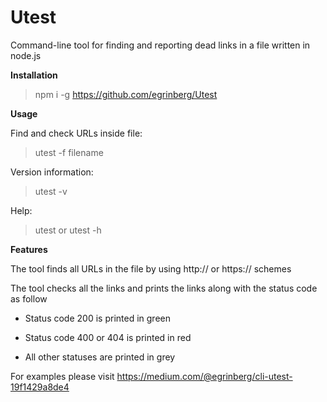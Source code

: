# Utest

Command-line tool for finding and reporting dead links in a file written in node.js

**Installation**

> npm i -g https://github.com/egrinberg/Utest


**Usage**

Find and check URLs inside file:

> utest -f filename

Version information:

> utest -v

Help:

> utest or utest -h


**Features**

The tool finds all URLs in the file by using http:// or https:// schemes

The tool checks all the links and prints the links along with the status code as follow

- Status code 200 is printed in green

- Status code 400 or 404 is printed in red

- All other statuses are printed in grey

For examples please visit https://medium.com/@egrinberg/cli-utest-19f1429a8de4
